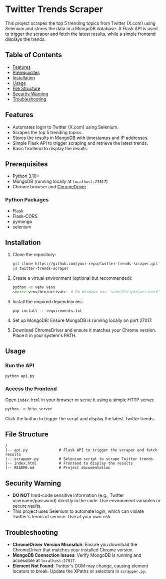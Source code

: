 # Twitter Trends Scraper

This project scrapes the top 5 trending topics from Twitter (X.com) using Selenium and stores the data in a MongoDB database. A Flask API is used to trigger the scraper and fetch the latest results, while a simple frontend displays the trends.

## Table of Contents
- [Features](#features)
- [Prerequisites](#prerequisites)
- [Installation](#installation)
- [Usage](#usage)
- [File Structure](#file-structure)
- [Security Warning](#security-warning)
- [Troubleshooting](#troubleshooting)


## Features
- Automates login to Twitter (X.com) using Selenium.
- Scrapes the top 5 trending topics.
- Stores the results in MongoDB with timestamps and IP addresses.
- Simple Flask API to trigger scraping and retrieve the latest trends.
- Basic frontend to display the results.

## Prerequisites
- Python 3.10+
- MongoDB (running locally at `localhost:27017`)
- Chrome browser and [ChromeDriver](https://sites.google.com/chromium.org/driver/)

### Python Packages
- Flask
- Flask-CORS
- pymongo
- selenium

## Installation
1. Clone the repository:
   ```bash
   git clone https://github.com/your-repo/twitter-trends-scraper.git
   cd twitter-trends-scraper
   ```

2. Create a virtual environment (optional but recommended):
   ```bash
   python -m venv venv
   source venv/bin/activate  # On Windows use `venv\Scripts\activate`
   ```

3. Install the required dependencies:
   ```bash
   pip install -r requirements.txt
   ```

4. Set up MongoDB:
   Ensure MongoDB is running locally on port 27017.

5. Download ChromeDriver and ensure it matches your Chrome version. Place it in your system's PATH.

## Usage
### Run the API
```bash
python api.py
```

### Access the Frontend
Open `index.html` in your browser or serve it using a simple HTTP server.
```bash
python -m http.server
```

Click the button to trigger the script and display the latest Twitter trends.

## File Structure
```
/
|-- api.py              # Flask API to trigger the scraper and fetch results
|-- scrapper.py         # Selenium script to scrape Twitter trends
|-- index.html          # Frontend to display the results
|-- README.md           # Project documentation
```

## Security Warning
- **DO NOT** hard-code sensitive information (e.g., Twitter username/password) directly in the code. Use environment variables or secure vaults.
- This project uses Selenium to automate login, which can violate Twitter's terms of service. Use at your own risk.

## Troubleshooting
- **ChromeDriver Version Mismatch**: Ensure you download the ChromeDriver that matches your installed Chrome version.
- **MongoDB Connection Issues**: Verify MongoDB is running and accessible at `localhost:27017`.
- **Element Not Found**: Twitter's DOM may change, causing element locators to break. Update the XPaths or selectors in `scrapper.py`.



